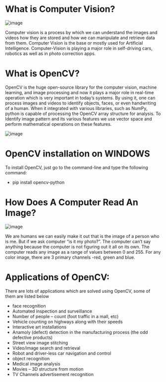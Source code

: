 # What is Computer Vision?

![image](https://user-images.githubusercontent.com/90493668/151181733-f159479e-547f-4fa2-9ab1-1c2073879195.png)

Computer vision is a process by which we can understand the images and videos how they are stored and how we can manipulate and retrieve data from them. Computer Vision is the base or mostly used for Artificial Intelligence. Computer-Vision is playing a major role in self-driving cars, robotics as well as in photo correction apps. 

# What is OpenCV?

OpenCV is the huge open-source library for the computer vision, machine learning, and image processing and now it plays a major role in real-time operation which is very important in today’s systems. By using it, one can process images and videos to identify objects, faces, or even handwriting of a human. When it integrated with various libraries, such as NumPy, python is capable of processing the OpenCV array structure for analysis. To Identify image pattern and its various features we use vector space and perform mathematical operations on these features. 

![image](https://user-images.githubusercontent.com/90493668/151163448-8e5aa8d4-fa88-453d-b88e-936369856788.png)

# OpenCV installation on WINDOWS

To install OpenCV, just go to the command-line and type the following command:

- pip install opencv-python

# How Does A Computer Read An Image? 

![image](https://user-images.githubusercontent.com/90493668/151163251-1e0991b0-e30e-4135-936d-c4a249247010.png)

We are humans we can easily make it out that is the image of a person who is me. But if we ask computer “is it my photo?”. The computer can’t say anything because the computer is not figuring out it all on its own. 
The computer reads any image as a range of values between 0 and 255. For any color image, there are 3 primary channels -red, green and blue.

# Applications of OpenCV: 

There are lots of applications which are solved using OpenCV, some of them are listed below 

- face recognition
-	Automated inspection and surveillance
-	Number of people – count (foot traffic in a mall, etc)
-	Vehicle counting on highways along with their speeds
-	Interactive art installations
-	Anamoly (defect) detection in the manufacturing process (the odd defective products)
-	Street view image stitching
-	Video/image search and retrieval
-	Robot and driver-less car navigation and control
-	object recognition
-	Medical image analysis
-	Movies – 3D structure from motion
-	TV Channels advertisement recognition

